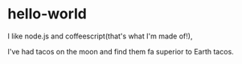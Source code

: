 # hello-world
I like node.js and coffeescript(that's what I'm made of!),

I've had tacos on the moon and find them fa superior to Earth tacos.
